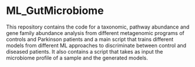 # ML_GutMicrobiome
This repository contains the code for a taxonomic, pathway abundance and gene family abundance analysis from different metagenomic programs of controls and Parkinson patients and a main script that trains different models from different ML approaches to discriminate between control and diseased patients. It also contains a script that takes as input the microbiome profile of a sample and the generated models.
